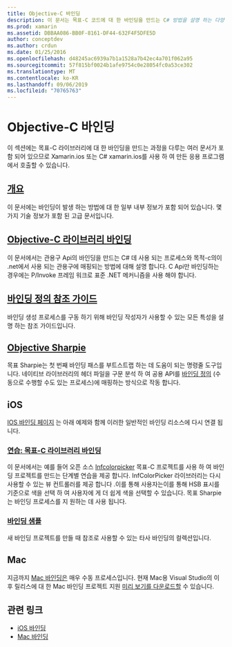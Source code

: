 ```yaml
---
title: Objective-C 바인딩
description: 이 문서는 목표-C 코드에 대 한 바인딩을 만드는 C# 방법을 설명 하는 다양 한 가이드의 링크를 제공 하 여 개발자가 Xamarin 응용 프로그램에서 선반 드 라이브러리를 사용할 수 있도록 합니다.
ms.prod: xamarin
ms.assetid: DBBAA086-BB0F-8161-DF44-632F4F5DFE5D
author: conceptdev
ms.author: crdun
ms.date: 01/25/2016
ms.openlocfilehash: d48245ac6939a7b1a1528a7b42ec4a701f062a95
ms.sourcegitcommit: 57f815bf0024b1afe9754c0e28054fc0a53ce302
ms.translationtype: MT
ms.contentlocale: ko-KR
ms.lasthandoff: 09/06/2019
ms.locfileid: "70765763"
---
```

# <a name="binding-objective-c"></a>Objective-C 바인딩

이 섹션에는 목표-C 라이브러리에 대 한 바인딩을 만드는 과정을 다루는 여러 문서가 포함 되어 있으므로 Xamarin.ios 또는 C# xamarin.ios를 사용 하 여 만든 응용 프로그램에서 호출할 수 있습니다.

## <a name="overviewcross-platformmaciosbindingoverviewmd"></a>[개요](~/cross-platform/macios/binding/overview.md)

이 문서에는 바인딩이 발생 하는 방법에 대 한 일부 내부 정보가 포함 되어 있습니다. 몇 가지 기술 정보가 포함 된 고급 문서입니다.

## <a name="binding-objective-c-librariescross-platformmaciosbindingobjective-c-librariesmd"></a>[Objective-C 라이브러리 바인딩](~/cross-platform/macios/binding/objective-c-libraries.md)

이 문서에서는 관용구 Api의 바인딩을 만드는 C# 데 사용 되는 프로세스와 목적-c의이 .net에서 사용 되는 관용구에 매핑되는 방법에 대해 설명 합니다.
C Api만 바인딩하는 경우에는 P/Invoke 프레임 워크로 표준 .NET 메커니즘을 사용 해야 합니다.

## <a name="binding-definition-reference-guidecross-platformmaciosbindingbinding-types-referencemd"></a>[바인딩 정의 참조 가이드](~/cross-platform/macios/binding/binding-types-reference.md)

바인딩 생성 프로세스를 구동 하기 위해 바인딩 작성자가 사용할 수 있는 모든 특성을 설명 하는 참조 가이드입니다.

## <a name="objective-sharpiecross-platformmaciosbindingobjective-sharpieindexmd"></a>[Objective Sharpie](~/cross-platform/macios/binding/objective-sharpie/index.md)

목표 Sharpie는 첫 번째 바인딩 패스를 부트스트랩 하는 데 도움이 되는 명령줄 도구입니다. 네이티브 라이브러리의 헤더 파일을 구문 분석 하 여 공용 API를 [바인딩 정의](~/cross-platform/macios/binding/objective-c-libraries.md) (수동으로 수행할 수도 있는 프로세스)에 매핑하는 방식으로 작동 합니다.

## <a name="ios"></a>iOS

[IOS 바인딩 페이지](~/ios/platform/binding-objective-c/index.md) 는 아래 예제와 함께 이러한 일반적인 바인딩 리소스에 다시 연결 됩니다.

### <a name="walkthrough-binding-an-objective-c-libraryiosplatformbinding-objective-cwalkthroughmd"></a>[연습: 목표-C 라이브러리 바인딩](~/ios/platform/binding-objective-c/walkthrough.md)

이 문서에서는 예를 들어 오픈 소스 [Infcolorpicker](https://github.com/InfinitApps/InfColorPicker) 목표-C 프로젝트를 사용 하 여 바인딩 프로젝트를 만드는 단계별 연습을 제공 합니다. InfColorPicker 라이브러리는 다시 사용할 수 있는 뷰 컨트롤러를 제공 합니다 .이를 통해 사용자는이를 통해 HSB 표시를 기준으로 색을 선택 하 여 사용자에 게 더 쉽게 색을 선택할 수 있습니다. 목표 Sharpie는 바인딩 프로세스를 지 원하는 데 사용 됩니다.

### <a name="binding-sampleshttpsgithubcommonomonotouch-bindings"></a>[바인딩 샘플](https://github.com/mono/monotouch-bindings)

새 바인딩 프로젝트를 만들 때 참조로 사용할 수 있는 타사 바인딩의 컬렉션입니다.

## <a name="mac"></a>Mac

지금까지 [Mac 바인딩은](~/mac/platform/binding.md) 매우 수동 프로세스입니다. 현재 Mac용 Visual Studio의 이후 릴리스에 대 한 Mac 바인딩 프로젝트 지원 [미리 보기를 다운로드할](https://forums.xamarin.com/discussion/59760/xamarin-mac-binding-project-preview) 수 있습니다.

## <a name="related-links"></a>관련 링크

- [iOS 바인딩](~/ios/platform/binding-objective-c/index.md)
- [Mac 바인딩](~/mac/platform/binding.md)
